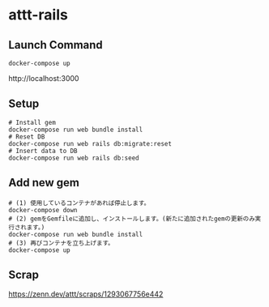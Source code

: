 # attt-rails

## Launch Command

`docker-compose up`

http://localhost:3000

## Setup

```shell
# Install gem
docker-compose run web bundle install
# Reset DB
docker-compose run web rails db:migrate:reset
# Insert data to DB
docker-compose run web rails db:seed
```

## Add new gem

```shell
# (1) 使用しているコンテナがあれば停止します。
docker-compose down
# (2) gemをGemfileに追加し、インストールします。(新たに追加されたgemの更新のみ実行されます。)
docker-compose run web bundle install
# (3) 再びコンテナを立ち上げます。
docker-compose up
```

## Scrap

https://zenn.dev/attt/scraps/1293067756e442
